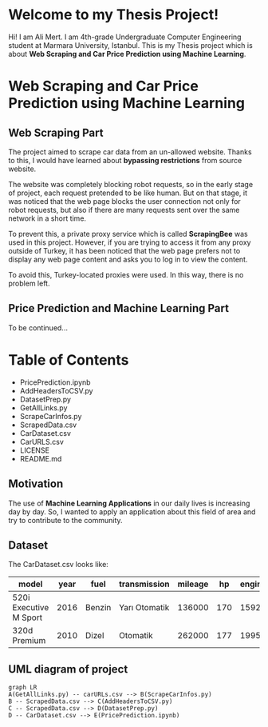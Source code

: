﻿# Welcome to my Thesis Project!  

Hi! I am Ali Mert. I am 4th-grade Undergraduate Computer Engineering student at Marmara University, Istanbul. This is my Thesis project which is about **Web Scraping and Car Price Prediction using Machine Learning**.

# Web Scraping and Car Price Prediction using Machine Learning

## Web Scraping Part
The project aimed to scrape car data from an un-allowed website. Thanks to this, I would have learned about **bypassing restrictions** from source website. 

The website was completely blocking robot requests, so in the early stage of project, each request pretended to be like human. 
But on that stage, it was noticed that the web page blocks the user connection not only for robot requests, but also if there are many requests sent over the same network in a short time.

To prevent this, a private proxy service which is called **ScrapingBee** was used in this project. However, if you are trying to access it from any proxy outside of Turkey, it has been noticed that the web page prefers not to display any web page content and asks you to log in to view the content.

To avoid this, Turkey-located proxies were used. In this way, there is no problem left.

## Price Prediction and Machine Learning Part
To be continued...


# Table of Contents

 - PricePrediction.ipynb
 - AddHeadersToCSV.py
 - DatasetPrep.py
 - GetAllLinks.py
 - ScrapeCarInfos.py
 - ScrapedData.csv
 - CarDataset.csv
 - CarURLS.csv
 - LICENSE
 - README.md

## Motivation

The use of **Machine Learning Applications**  in our daily lives is increasing day by day. So, I wanted to apply an application about this field of area and try to contribute to the community.

## Dataset

The CarDataset.csv looks like:

|model                 |year|fuel  |transmission |mileage|hp |engineSize|price |
|----------------------|----|------|-------------|-------|---|----------|------|
|520i Executive M Sport|2016|Benzin|Yarı Otomatik|136000 |170|1592      |808000|
|320d Premium          |2010|Dizel |Otomatik     |262000 |177|1995      |340500|

## UML diagram of project

```mermaid
graph LR
A(GetAllLinks.py) -- carURLs.csv --> B(ScrapeCarInfos.py)
B -- ScrapedData.csv --> C(AddHeadersToCSV.py) 
C -- ScrapedData.csv --> D(DatasetPrep.py)
D -- CarDataset.csv --> E(PricePrediction.ipynb)
```
